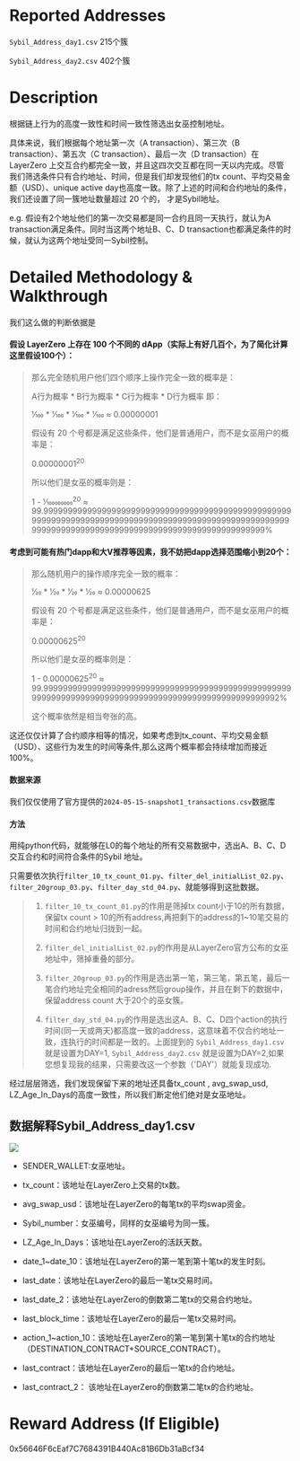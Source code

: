 # Reported Addresses

`Sybil_Address_day1.csv` 215个簇

`Sybil_Address_day2.csv` 402个簇

# Description
根据链上行为的高度一致性和时间一致性筛选出女巫控制地址。


具体来说，我们根据每个地址第一次（A transaction）、第三次（B transaction）、第五次（C transaction）、最后一次（D transaction）在 LayerZero 上交互合约都完全一致，并且这四次交互都在同一天以内完成。尽管我们筛选条件只有合约地址、时间，但是我们却发现他们的tx count、平均交易金额（USD）、unique active day也高度一致。除了上述的时间和合约地址的条件，我们还设置了同一簇地址数量超过 20 个的，
才是Sybil地址。


e.g. 假设有2个地址他们的第一次交易都是同一合约且同一天执行，就认为A transaction满足条件。同时当这两个地址B、C、D transaction也都满足条件的时候，就认为这两个地址受同一Sybil控制。

# Detailed Methodology & Walkthrough
我们这么做的判断依据是
#### 假设 LayerZero 上存在 100 个不同的 dApp（实际上有好几百个，为了简化计算这里假设100个）：
<blockquote>



那么完全随机用户他们四个顺序上操作完全一致的概率是：

A行为概率 * B行为概率 * C行为概率 * D行为概率  即：

1&frasl;100 * 1&frasl;100 * 1&frasl;100 * 1&frasl;100 ≈ 0.00000001

假设有 20 个号都是满足这些条件，他们是普通用户，而不是女巫用户的概率是：

0.00000001<sup>20</sup>

所以他们是女巫的概率则是：

1 - 1&frasl;100000000<sup>20</sup> ≈ 99.99999999999999999999999999999999999999999999999999999999999999999999999999999999999999999999999999999999999999999999999999999999999999999999999999999999%


</blockquote>

#### 考虑到可能有热门dapp和大V推荐等因素，我不妨把dapp选择范围缩小到20个：

<blockquote>

  
那么随机用户的操作顺序完全一致的概率：
  
1&frasl;20 * 1&frasl;20 * 1&frasl;20 * 1&frasl;20 ≈ 0.00000625

假设有 20 个号都是满足这些条件，他们是普通用户，而不是女巫用户的概率是：

0.00000625<sup>20</sup>

所以他们是女巫的概率则是：

1 - 0.00000625<sup>20</sup> ≈ 99.999999999999999999999999999999999999999999999999999999999999999999999999999999999999999999999999999992%

这个概率依然是相当夸张的高。
</blockquote>

这还仅仅计算了合约顺序相等的情况，如果考虑到tx_count、平均交易金额（USD）、这些行为发生的时间等条件,那么这两个概率都会持续增加而接近 100%。


#### 数据来源
我们仅仅使用了官方提供的`2024-05-15-snapshot1_transactions.csv`数据库
#### 方法
用纯python代码，就能够在L0的每个地址的所有交易数据中，选出A、B、C、D交互合约和时间符合条件的Sybil 地址。

只需要依次执行`filter_10_tx_count_01.py`、`filter_del_initialList_02.py`、`filter_20group_03.py`、`filter_day_std_04.py`、就能够得到这批数据。

<blockquote>
  
1.  `filter_10_tx_count_01.py`的作用是筛掉tx count小于10的所有数据，保留tx count > 10的所有address,再把剩下的address的1~10笔交易的时间和合约地址归拢到一起。

2.  `filter_del_initialList_02.py`的作用是从LayerZero官方公布的女巫地址中，筛掉重叠的部分。

3.  `filter_20group_03.py`的作用是选出第一笔，第三笔，第五笔，最后一笔合约地址完全相同的adress然后group操作，并且在剩下的数据中，保留address count 大于20个的巫女簇。

4.  `filter_day_std_04.py`的作用是选出这A、B、C、D四个action的执行时间(同一天或两天)都高度一致的address，这意味着不仅合约地址一致，连执行的时间都是一致的。上面提到的 `Sybil_Address_day1.csv` 就是设置为DAY=1, `Sybil_Address_day2.csv` 就是设置为DAY=2,如果您想复现我的结果，只需要改这一个参数（'DAY'）就能复现成功.
   

</blockquote>
经过层层筛选，我们发现保留下来的地址还具备tx_count , avg_swap_usd, LZ_Age_In_Days的高度一致性，所以我们断定他们绝对是女巫地址。

## 数据解释Sybil_Address_day1.csv
<img src="https://i.imgur.com/EWvKUMZ.png">



- SENDER_WALLET:女巫地址。

- tx_count：该地址在LayerZero上交易的tx数。

- avg_swap_usd：该地址在LayerZero的每笔tx的平均swap资金。

- Sybil_number：女巫编号，同样的女巫编号为同一簇。

- LZ_Age_In_Days：该地址在LayerZero的活跃天数。

- date_1~date_10：该地址在LayerZero的第一笔到第十笔tx的发生时刻。

- last_date：该地址在LayerZero的最后一笔tx交易时间。

- last_date_2：该地址在LayerZero的倒数第二笔tx的交易合约地址。

- last_block_time：该地址在LayerZero的最后一笔tx交易时间。

- action_1~action_10：该地址在LayerZero的第一笔到第十笔tx的合约地址（DESTINATION_CONTRACT+SOURCE_CONTRACT）。

- last_contract：该地址在LayerZero的最后一笔tx的合约地址。

- last_contract_2： 该地址在LayerZero的倒数第二笔tx的合约地址。

  
# Reward Address (If Eligible)
0x56646F6cEaf7C7684391B440Ac81B6Db31aBcf34
